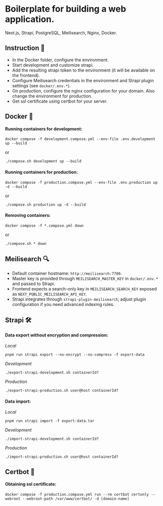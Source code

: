 # Boilerplate for building a web application.
Next.js, Strapi, PostgreSQL, Meilisearch, Nginx, Docker.

## Instruction 📖
- In the Docker folder, configure the environment.
- Start development and customize strapi.
- Add the resulting strapi token to the environment (it will be available on the frontend).
- Configure Meilisearch credentials in the environment and Strapi plugin settings (see `docker/.env.*`).
- On production, configure the nginx configuration for your domain. Also change the environment for production.
- Get ssl certificate using certbot for your server.

## Docker 🐳

#### Running containers for development:
```
docker compose -f development.compose.yml --env-file .env.development up --build
```
or
```
./compose.sh development up --build
```

#### Running containers for production:
```
docker compose -f production.compose.yml --env-file .env.production up -d --build
```
or
```
./compose.sh production up -d --build
```

#### Removing containers:
```
docker compose -f *.compose.yml down
```
or
```
./compose.sh * down
```

## Meilisearch 🔍
- Default container hostname: `http://meilisearch:7700`.
- Master key is provided through `MEILISEARCH_MASTER_KEY` in `docker/.env.*` and passed to Strapi.
- Frontend expects a search-only key in `MEILISEARCH_SEARCH_KEY` exposed as `NEXT_PUBLIC_MEILISEARCH_API_KEY`.
- Strapi integrates through `strapi-plugin-meilisearch`; adjust plugin configuration if you need advanced indexing rules.

## Strapi 🛠️
#### Data export without encryption and compression:
*Local*
```
pnpm run strapi export --no-encrypt --no-compress -f export-data
```

*Development*
```
./export-strapi-development.sh containerId?
```

*Production*
```
./export-strapi-production.sh user@host containerId?
```

#### Data import:
*Local*
```
pnpm run strapi import -f export-data.tar
```

*Development*
```
./import-strapi-development.sh containerId?
```

*Production*
```
./import-strapi-production.sh user@host containerId?
```

## Certbot 🤖
#### Obtaining ssl certificate:
```
docker compose -f production.compose.yml run --rm certbot certonly --webroot --webroot-path /var/www/certbot/ -d [domain-name]
```
